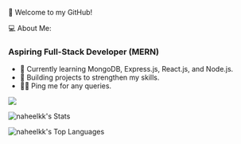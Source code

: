 👋 Welcome to my GitHub!

💻 About Me:

### Aspiring Full-Stack Developer (MERN)

- 🌱 Currently learning MongoDB, Express.js, React.js, and Node.js.
- 💼 Building projects to strengthen my skills.
- 🧑‍💻 Ping me for any queries.


[![](https://github.com/naheelkk)](https://www.linkedin.com/in/naheel-kk/)

![naheelkk's Stats](https://github-readme-stats.vercel.app/api?username=naheelkk&theme=highcontrast&show_icons=true&hide_border=true&count_private=true)

![naheelkk's Top Languages](https://github-readme-stats.vercel.app/api/top-langs/?username=naheelkk&theme=highcontrast&show_icons=true&hide_border=true&layout=compact)


